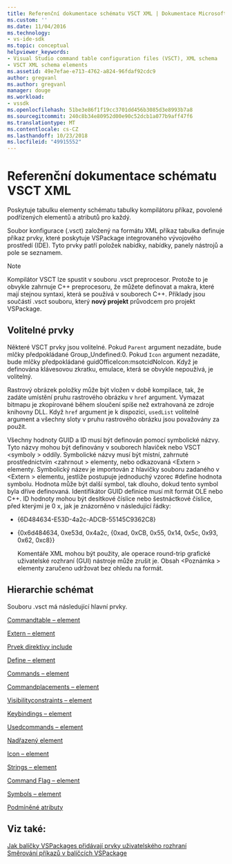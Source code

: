 ```yaml
---
title: Referenční dokumentace schématu VSCT XML | Dokumentace Microsoftu
ms.custom: ''
ms.date: 11/04/2016
ms.technology:
- vs-ide-sdk
ms.topic: conceptual
helpviewer_keywords:
- Visual Studio command table configuration files (VSCT), XML schema
- VSCT XML schema elements
ms.assetid: 49e7efae-e713-4762-a824-96fdaf92cdc9
author: gregvanl
ms.author: gregvanl
manager: douge
ms.workload:
- vssdk
ms.openlocfilehash: 51be3e86f1f19cc3701dd456b3085d3e8993b7a8
ms.sourcegitcommit: 240c8b34e80952d00e90c52dcb1a077b9aff47f6
ms.translationtype: MT
ms.contentlocale: cs-CZ
ms.lasthandoff: 10/23/2018
ms.locfileid: "49915552"
---
```

# <a name="vsct-xml-schema-reference"></a>Referenční dokumentace schématu VSCT XML
Poskytuje tabulku elementy schématu tabulky kompilátoru příkaz, povolené podřízených elementů a atributů pro každý.  
  
 Soubor konfigurace (.vsct) založený na formátu XML příkaz tabulka definuje příkaz prvky, které poskytuje VSPackage integrovaného vývojového prostředí (IDE). Tyto prvky patří položek nabídky, nabídky, panely nástrojů a pole se seznamem.  
  
> [!NOTE]
>  Kompilátor VSCT lze spustit v souboru .vsct preprocesor. Protože to je obvykle zahrnuje C++ preprocesoru, že můžete definovat a makra, které mají stejnou syntaxi, která se používá v souborech C++. Příklady jsou součástí .vsct souboru, který **nový projekt** průvodcem pro projekt VSPackage.  
  
## <a name="optional-elements"></a>Volitelné prvky  
 Některé VSCT prvky jsou volitelné. Pokud `Parent` argument nezadáte, bude mlčky předpokládané Group_Undefined:0. Pokud `Icon` argument nezadáte, bude mlčky předpokládané guidOfficeIcon:msotcidNoIcon. Když je definována klávesovou zkratku, emulace, která se obvykle nepoužívá, je volitelný.  
  
 Rastrový obrázek položky může být vložen v době kompilace, tak, že zadáte umístění pruhu rastrového obrázku v `href` argument. Vymazat bitmapu je zkopírované během sloučení spíše než extrahovaná ze zdroje knihovny DLL. Když `href` argument je k dispozici, `usedList` volitelně argument a všechny sloty v pruhu rastrového obrázku jsou považovány za použít.  
  
 Všechny hodnoty GUID a ID musí být definován pomocí symbolické názvy. Tyto názvy mohou být definovány v souborech hlaviček nebo VSCT \<symboly > oddíly. Symbolické názvy musí být místní, zahrnuté prostřednictvím \<zahrnout > elementy, nebo odkazovaná \<Extern > elementy. Symbolický název je importován z hlavičky souboru zadaného v \<Extern > elementu, jestliže postupuje jednoduchý vzorec #define hodnota symbolu. Hodnota může být další symbol, tak dlouho, dokud tento symbol byla dříve definovaná. Identifikátor GUID definice musí mít formát OLE nebo C++. ID hodnoty mohou být desítkové číslice nebo šestnáctkové číslice, před kterými je 0 x, jak je znázorněno v následující řádky:  
  
- {6D484634-E53D-4a2c-ADCB-55145C9362C8}  
  
- {0x6d484634, 0xe53d, 0x4a2c, {0xad, 0xCB, 0x55, 0x14, 0x5c, 0x93, 0x62, 0xc8}}  
  
  Komentáře XML mohou být použity, ale operace round-trip grafické uživatelské rozhraní (GUI) nástroje může zrušit je. Obsah \<Poznámka > elementy zaručeno udržovat bez ohledu na formát.  
  
## <a name="schema-hierarchy"></a>Hierarchie schémat  
 Souboru .vsct má následující hlavní prvky.  
  
 [Commandtable – element](../extensibility/commandtable-element.md)  
  
 [Extern – element](../extensibility/extern-element.md)  
  
 [Prvek direktivy include](../extensibility/include-element.md)  
  
 [Define – element](../extensibility/define-element.md)  
  
 [Commands – element](../extensibility/commands-element.md)  
  
 [Commandplacements – element](../extensibility/commandplacements-element.md)  
  
 [Visibilityconstraints – element](../extensibility/visibilityconstraints-element.md)  
  
 [Keybindings – element](../extensibility/keybindings-element.md)  
  
 [Usedcommands – element](../extensibility/usedcommands-element.md)  
  
 [Nadřazený element](../extensibility/parent-element.md)  
  
 [Icon – element](../extensibility/icon-element.md)  
  
 [Strings – element](../extensibility/strings-element.md)  
  
 [Command Flag – element](../extensibility/command-flag-element.md)  
  
 [Symbols – element](../extensibility/symbols-element.md)  
  
 [Podmíněné atributy](../extensibility/vsct-xml-schema-conditional-attributes.md)  
  
## <a name="see-also"></a>Viz také:  
 [Jak balíčky VSPackages přidávají prvky uživatelského rozhraní](../extensibility/internals/how-vspackages-add-user-interface-elements.md)   
 [Směrování příkazů v balíčcích VSPackage](../extensibility/internals/command-routing-in-vspackages.md)
